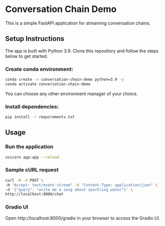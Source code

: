 # Conversation Chain Demo

This is a simple FastAPI application for streaming conversation chains.

## Setup Instructions

The app is built with Python 3.9. Clone this repository and follow the steps below
to get started.

### Create conda environment:

```bash
conda create -n conversation-chain-demo python=3.9 -y
conda activate conversation-chain-demo
```

You can choose any other environment manager of your choice.

### Install dependencies:

```bash
pip install -r requirements.txt
```

## Usage

### Run the application

```bash
uvicorn app:app --reload
```

### Sample cURL request

```bash
curl -N -X POST \
-H "Accept: text/event-stream" -H "Content-Type: application/json" \
-d '{"query": "write me a song about sparkling water"}' \
http://localhost:8000/chat
```

### Gradio UI

Open http://localhost:8000/gradio in your browser to access the Gradio UI.
